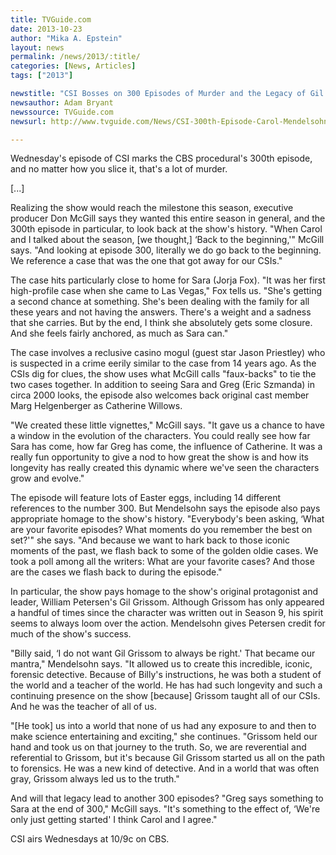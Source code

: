 ```yaml
---
title: TVGuide.com
date: 2013-10-23
author: "Mika A. Epstein"
layout: news
permalink: /news/2013/:title/
categories: [News, Articles]
tags: ["2013"]

newstitle: "CSI Bosses on 300 Episodes of Murder and the Legacy of Gil Grissom  "
newsauthor: Adam Bryant
newssource: TVGuide.com
newsurl: http://www.tvguide.com/News/CSI-300th-Episode-Carol-Mendelsohn-1072418.aspx

---
```


Wednesday's episode of CSI marks the CBS procedural's 300th episode, and no matter how you slice it, that's a lot of murder.

[...]

Realizing the show would reach the milestone this season, executive producer Don McGill says they wanted this entire season in general, and the 300th episode in particular, to look back at the show's history. "When Carol and I talked about the season, [we thought,] &#8216;Back to the beginning,'" McGill says. "And looking at episode 300, literally we do go back to the beginning. We reference a case that was the one that got away for our CSIs."

The case hits particularly close to home for Sara (Jorja Fox). "It was her first high-profile case when she came to Las Vegas," Fox tells us. "She's getting a second chance at something. She's been dealing with the family for all these years and not having the answers. There's a weight and a sadness that she carries. But by the end, I think she absolutely gets some closure. And she feels fairly anchored, as much as Sara can."

The case involves a reclusive casino mogul (guest star Jason Priestley) who is suspected in a crime eerily similar to the case from 14 years ago. As the CSIs dig for clues, the show uses what McGill calls "faux-backs" to tie the two cases together. In addition to seeing Sara and Greg (Eric Szmanda) in circa 2000 looks, the episode also welcomes back original cast member Marg Helgenberger as Catherine Willows.

"We created these little vignettes," McGill says. "It gave us a chance to have a window in the evolution of the characters. You could really see how far Sara has come, how far Greg has come, the influence of Catherine. It was a really fun opportunity to give a nod to how great the show is and how its longevity has really created this dynamic where we've seen the characters grow and evolve."

The episode will feature lots of Easter eggs, including 14 different references to the number 300. But Mendelsohn says the episode also pays appropriate homage to the show's history. "Everybody's been asking, &#8216;What are your favorite episodes? What moments do you remember the best on set?'" she says. "And because we want to hark back to those iconic moments of the past, we flash back to some of the golden oldie cases. We took a poll among all the writers: What are your favorite cases? And those are the cases we flash back to during the episode."

In particular, the show pays homage to the show's original protagonist and leader, William Petersen's Gil Grissom. Although Grissom has only appeared a handful of times since the character was written out in Season 9, his spirit seems to always loom over the action. Mendelsohn gives Petersen credit for much of the show's success.

"Billy said, &#8216;I do not want Gil Grissom to always be right.' That became our mantra," Mendelsohn says. "It allowed us to create this incredible, iconic, forensic detective. Because of Billy's instructions, he was both a student of the world and a teacher of the world. He has had such longevity and such a continuing presence on the show [because] Grissom taught all of our CSIs. And he was the teacher of all of us.

"[He took] us into a world that none of us had any exposure to and then to make science entertaining and exciting," she continues. "Grissom held our hand and took us on that journey to the truth. So, we are reverential and referential to Grissom, but it's because Gil Grissom started us all on the path to forensics. He was a new kind of detective. And in a world that was often gray, Grissom always led us to the truth."

And will that legacy lead to another 300 episodes? "Greg says something to Sara at the end of 300," McGill says. "It's something to the effect of, &#8216;We're only just getting started' I think Carol and I agree."

CSI airs Wednesdays at 10/9c on CBS.


